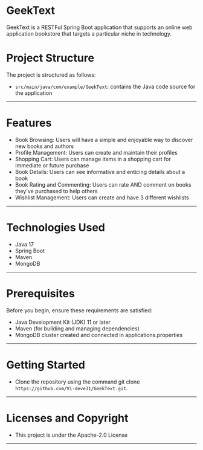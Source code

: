 # GeekText
GeekText is a RESTFul Spring Boot application that supports an online web application bookstore that targets a particular niche in technology.

# Project Structure
The project is structured as follows: 
* `src/main/java/com/example/GeekText`: contains the Java code source for the application
---
# Features
* Book Browsing: Users will have a simple and enjoyable way to discover new books and authors
* Profile Management: Users can create and maintain their profiles
* Shopping Cart: Users can manage items in a shopping cart for immediate or future purchase
* Book Details: Users can see informative and enticing details about a book
* Book Rating and Commenting: Users can rate AND comment on books they've purchased to help others
* Wishlist Management: Users can create and have 3 different wishlists
---

# Technologies Used
* Java 17
* Spring Boot
* Maven
* MongoDB
---

# Prerequisites
Before you begin, ensure these requirements are satisfied: 
* Java Development Kit (JDK) 11 or later
* Maven (for building and managing dependencies)
* MongoDB cluster created and connected in applications.properties
---

# Getting Started
* Clone the repository using the command git clone `https://github.com/Vi-deve31/GeekText.git`.
---

# Licenses and Copyright
* This project is under the Apache-2.0 License
---

